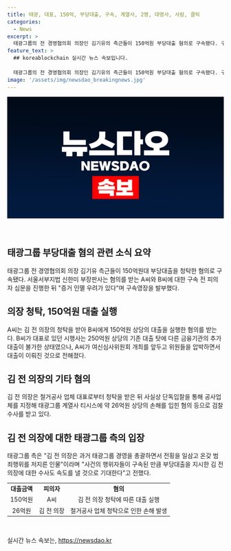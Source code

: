 ```yaml
---
title: 태광, 대표, 150억, 부당대출, 구속, 계열사, 2명, 대명사, 사람, 클릭
categories:
  - News
excerpt: >
  태광그룹의 전 경영협의회 의장인 김기유의 측근들이 150억원 부당대출 혐의로 구속됐다. 구속 전 피의자 심문을 거쳐 법원은 증거 인멸 우려를 이유로 구속영장을 발부했다. 8월에 일어난 사건으로, 태광그룹 계열사의 전임 대표가 의장의 청탁으로 대출을 실행한 것으로 전해졌다. 또한, 의장은 다른 사건으로도 검찰 수사를 받고 있는 상황이다. 태광그룹은 의장에 대한 수사 속도를 기대하며, 의장을 비난했다.
feature_text: >
  ## koreablockchain 실시간 뉴스 속보입니다.

  태광그룹의 전 경영협의회 의장인 김기유의 측근들이 150억원 부당대출 혐의로 구속됐다. 구속 전 피의자 심문을 거쳐 법원은 증거 인멸 우려를 이유로 구속영장을 발부했다. 8월에 일어난 사건으로, 태광그룹 계열사의 전임 대표가 의장의 청탁으로 대출을 실행한 것으로 전해졌다. 또한, 의장은 다른 사건으로도 검찰 수사를 받고 있는 상황이다. 태광그룹은 의장에 대한 수사 속도를 기대하며, 의장을 비난했다.
image: '/assets/img/newsdao_breakingnews.jpg'
---
```


<p><img src="/assets/img/newsdao_breakingnews.jpg" alt="koreablockchain 속보" /></p>

<p data-ke-size="size16">&nbsp;</p>

<h2 data-ke-size="size26">태광그룹 부당대출 혐의 관련 소식 요약</h2>

<p data-ke-size="size16">태광그룹 전 경영협의회 의장 김기유 측근들이 150억원대 부당대출을 청탁한 혐의로 구속됐다. 서울서부지법 신한미 부장판사는 혐의를 받는 A씨와 B씨에 대한 구속 전 피의자 심문을 진행한 뒤 "증거 인멸 우려가 있다"며 구속영장을 발부했다.</p>

<h2 data-ke-size="size26">의장 청탁, 150억원 대출 실행</h2>

<p data-ke-size="size16">A씨는 김 전 의장의 청탁을 받아 B씨에게 150억원 상당의 대출을 실행한 혐의를 받는다. B씨가 대표로 있던 시행사는 250억원 상당의 기존 대출 탓에 다른 금융기관의 추가 대출이 불가한 상태였으나, A씨가 여신심사위원회 개최를 앞두고 위원들을 압박하면서 대출이 이뤄진 것으로 전해졌다.</p>

<h2 data-ke-size="size26">김 전 의장의 기타 혐의</h2>

<p data-ke-size="size16">김 전 의장은 철거공사 업체 대표로부터 청탁을 받은 뒤 사실상 단독입찰을 통해 공사업체를 지정해 태광그룹 계열사 티시스에 약 26억원 상당의 손해를 입힌 혐의 등으로 검찰 수사를 받고 있다.</p>

<h2 data-ke-size="size26">김 전 의장에 대한 태광그룹 측의 입장</h2>

<p data-ke-size="size16">태광그룹 측은 "김 전 의장은 과거 태광그룹 경영을 총괄하면서 전횡을 일삼고 온갖 범죄행위를 저지른 인물"이라며 "사건의 행위자들이 구속된 만큼 부당대출을 지시한 김 전 의장에 대한 수사도 속도를 낼 것으로 기대한다"고 전했다.</p>

<table>
<tbody>
<tr>
<td style="text-align: center; height: 17px;"><b>대출금액</b></td>
<td style="text-align: center; height: 17px;"><b>피의자</b></td>
<td style="text-align: center; height: 17px;"><b>혐의</b></td>
</tr>
<tr>
<td style="text-align: center; height: 17px;">150억원</td>
<td style="text-align: center; height: 17px;">A씨</td>
<td style="text-align: center; height: 17px;">김 전 의장 청탁에 따른 대출 실행</td>
</tr>
<tr>
<td style="text-align: center; height: 17px;">26억원</td>
<td style="text-align: center; height: 17px;">김 전 의장</td>
<td style="text-align: center; height: 17px;">철거공사 업체 청탁으로 인한 손해 발생</td>
</tr>
</tbody>
</table>

<p data-ke-size="size16">&nbsp;</p>
실시간 뉴스 속보는, <a href="https://newsdao.kr" rel="dofollow">https://newsdao.kr</a>


